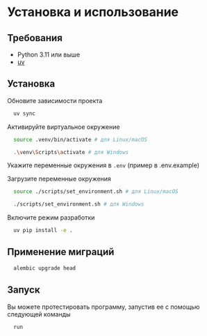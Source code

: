 # Установка и использование

## Требования
- Python 3.11 или выше
- [uv](https://docs.astral.sh/uv/getting-started/installation/)

## Установка

Обновите зависимости проекта
```bash
  uv sync
```

Активируйте виртуальное окружение
```bash
  source .venv/bin/activate # для Linux/macOS
```
```bash
  .\venv\Scripts\activate # для Windows
```

Укажите переменные окружения в `.env` (пример в .env.example)

Загрузите переменные окружения
```bash
  source ./scripts/set_environment.sh # для Linux/macOS
```
```bash
  ./scripts/set_environment.sh # для Windows
```

Включите режим разработки
```bash
  uv pip install -e .
```

## Применение миграций
```bash
  alembic upgrade head
```

## Запуск
Вы можете протестировать программу, запустив ее с помощью следующей команды
```bash
  run
```